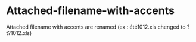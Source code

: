 Attached-filename-with-accents
==============================

Attached filename with accents are renamed (ex : été1012.xls chenged to ?t?1012.xls)